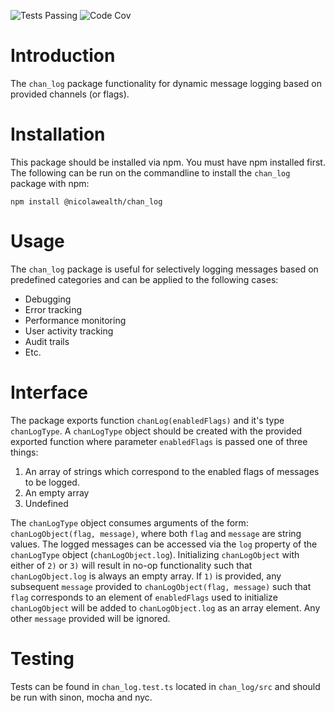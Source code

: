 ![Tests Passing](https://github.com/NicolaWealth/chan_log/actions/workflows/auto_test_main_badge.yml/badge.svg)
![Code Cov](https://img.shields.io/badge/dynamic/json?url=https%3A%2F%2Fgithub.com%2Fnicolawealth%2Fchan_log%2Fraw%2Fmain%2Fcodecov/badge.json&query=%24.message&label=Code%20Coverage&color=%24.color)

# Introduction
The `chan_log` package functionality for dynamic message logging based on provided channels (or flags).

# Installation
This package should be installed via npm. You must have npm installed first. The following can be run on the commandline to install the `chan_log` package with npm:

`npm install @nicolawealth/chan_log`

# Usage
The `chan_log` package is useful for selectively logging messages based on predefined categories and can be applied to the following cases:
* Debugging
* Error tracking
* Performance monitoring
* User activity tracking
* Audit trails
* Etc.

# Interface
The package exports function `chanLog(enabledFlags)` and it's type `chanLogType`. A `chanLogType` object should be created with the provided exported function where parameter `enabledFlags` is passed one of three things:
1) An array of strings which correspond to the enabled flags of messages to be logged. 
2) An empty array
3) Undefined

The `chanLogType` object consumes arguments of the form: `chanLogObject(flag, message)`, where both `flag` and `message` are string values. 
The logged messages can be accessed via the `log` property of the `chanLogType` object (`chanLogObject.log`). 
Initializing `chanLogObject` with either of `2)` or `3)` will result in no-op functionality such that `chanLogObject.log` is always an empty array. If `1)` is provided, 
any subsequent `message` provided to `chanLogObject(flag, message)` such that `flag` corresponds to an element of `enabledFlags` 
used to initialize `chanLogObject` will be added to `chanLogObject.log` as an array element. Any other `message` provided will be ignored.

# Testing
Tests can be found in `chan_log.test.ts` located in `chan_log/src` and should be run with sinon, mocha and nyc.
